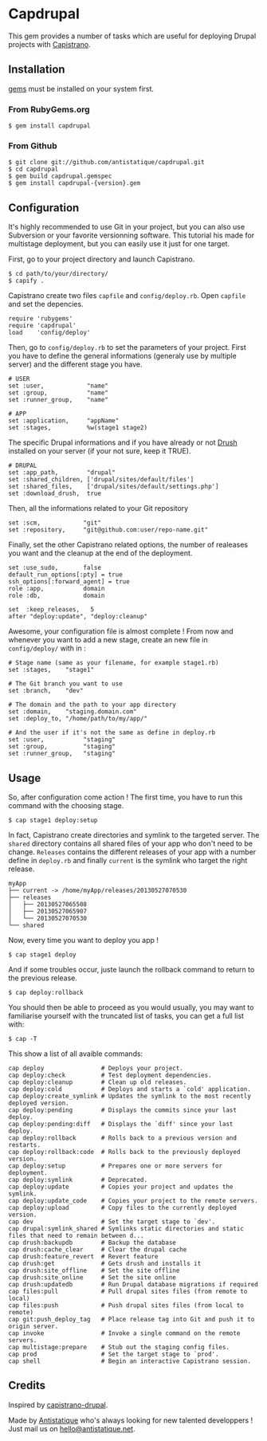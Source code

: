 # Capdrupal

This gem provides a number of tasks which are useful for deploying Drupal projects with [Capistrano](https://github.com/capistrano/capistrano). 


## Installation
[gems](http://rubygems.org) must be installed on your system first.

### From RubyGems.org 

    $ gem install capdrupal

### From Github

	$ git clone git://github.com/antistatique/capdrupal.git
	$ cd capdrupal
	$ gem build capdrupal.gemspec
	$ gem install capdrupal-{version}.gem

	
## Configuration

It's highly recommended to use Git in your project, but you can also use Subversion or your favorite versionning software. This tutorial his made for multistage deployment, but you can easily use it just for one target. 

First, go to your project directory and launch Capistrano.

	$ cd path/to/your/directory/
	$ capify .
	
Capistrano create two files `capfile` and `config/deploy.rb`. Open `capfile` and set the depencies.

	require 'rubygems'
	require 'capdrupal'
	load    'config/deploy'
	
Then, go to `config/deploy.rb` to set the parameters of your project. First you have to define the general informations (generaly use by multiple server) and the different stage you have.

	# USER
	set :user,            "name"
	set :group,           "name"
	set :runner_group,    "name"
	
	# APP
	set :application,     "appName"
	set :stages,          %w(stage1 stage2)

The specific Drupal informations and if you have already or not [Drush](https://drupal.org/project/drush) installed on your server (if your not sure, keep it TRUE).

	# DRUPAL
	set :app_path,        "drupal"
	set :shared_children, ['drupal/sites/default/files']
	set :shared_files,    ['drupal/sites/default/settings.php'] 
	set :download_drush,  true

Then, all the informations related to your Git repository

	set :scm,            "git"
	set :repository,     "git@github.com:user/repo-name.git"
	
Finally, set the other Capistrano related options, the number of realeases you want and the cleanup at the end of the deployment.

	set :use_sudo,       false
	default_run_options[:pty] = true
	ssh_options[:forward_agent] = true	
	role :app,           domain
	role :db,            domain
	
	set  :keep_releases,   5
	after "deploy:update", "deploy:cleanup" 
	
Awesome, your configuration file is almost complete ! From now and whenever you want to add a new stage, create an new file in `config/deploy/` with in :

	# Stage name (same as your filename, for example stage1.rb)
	set :stages,    "stage1"

	# The Git branch you want to use
	set :branch,    "dev"
	
	# The domain and the path to your app directory
	set :domain,    "staging.domain.com"
	set :deploy_to, "/home/path/to/my/app/"

	# And the user if it's not the same as define in deploy.rb
	set :user,           "staging"
	set :group,          "staging"
	set :runner_group,   "staging"

## Usage

So, after configuration come action ! The first time, you have to run this command with the choosing stage.

	$ cap stage1 deploy:setup
	
In fact, Capistrano create directories and symlink to the targeted server. The `shared` directory contains all shared files of your app who don't need to be change. `Releases` contains the different releases of your app with a number define in `deploy.rb` and finally `current` is the symlink who target the right release.

	myApp
	├── current -> /home/myApp/releases/20130527070530
	├── releases
	│   ├── 20130527065508
	│   ├── 20130527065907
	│   └── 20130527070530
	└── shared

Now, every time you want to deploy you app !

	$ cap stage1 deploy
	
And if some troubles occur, juste launch the rollback command to return to the previous release.

	$ cap deploy:rollback


You should then be able to proceed as you would usually, you may want to familiarise yourself with the truncated list of tasks, you can get a full list with:

    $ cap -T
    
This show a list of all avaible commands:
    
	cap deploy                # Deploys your project.
	cap deploy:check          # Test deployment dependencies.
	cap deploy:cleanup        # Clean up old releases.
	cap deploy:cold           # Deploys and starts a `cold' application.
	cap deploy:create_symlink # Updates the symlink to the most recently deployed version.
	cap deploy:pending        # Displays the commits since your last deploy.
	cap deploy:pending:diff   # Displays the `diff' since your last deploy.
	cap deploy:rollback       # Rolls back to a previous version and restarts.
	cap deploy:rollback:code  # Rolls back to the previously deployed version.
	cap deploy:setup          # Prepares one or more servers for deployment.
	cap deploy:symlink        # Deprecated.
	cap deploy:update         # Copies your project and updates the symlink.
	cap deploy:update_code    # Copies your project to the remote servers.
	cap deploy:upload         # Copy files to the currently deployed version.
	cap dev                   # Set the target stage to `dev'.
	cap drupal:symlink_shared # Symlinks static directories and static files that need to remain between d...
	cap drush:backupdb        # Backup the database
	cap drush:cache_clear     # Clear the drupal cache
	cap drush:feature_revert  # Revert feature
	cap drush:get             # Gets drush and installs it
	cap drush:site_offline    # Set the site offline
	cap drush:site_online     # Set the site online
	cap drush:updatedb        # Run Drupal database migrations if required
	cap files:pull            # Pull drupal sites files (from remote to local)
	cap files:push            # Push drupal sites files (from local to remote)
	cap git:push_deploy_tag   # Place release tag into Git and push it to origin server.
	cap invoke                # Invoke a single command on the remote servers.
	cap multistage:prepare    # Stub out the staging config files.
	cap prod                  # Set the target stage to `prod'.
	cap shell                 # Begin an interactive Capistrano session.


## Credits

Inspired by [capistrano-drupal](https://github.com/previousnext/capistrano-drupal).

Made by [Antistatique](http://www.antistatique.net) who's always looking for new talented developpers ! Just mail us on [hello@antistatique.net](mailto:hello@antistatique.net).
